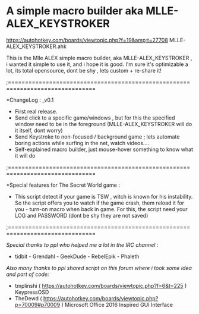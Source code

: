 # A simple macro builder aka MLLE-ALEX_KEYSTROKER
https://autohotkey.com/boards/viewtopic.php?f=19&amp;t=27708
MLLE-ALEX_KEYSTROKER.ahk

This is the Mlle ALEX simple macro builder, aka MLLE-ALEX_KEYSTROKER , i wanted it simple to use it, and i hope it is good.
I'm sure it's optimizable a lot, its total opensource, dont be shy , lets custom + re-share it!

;===============================================================================

*ChangeLog  : _v0.1	
- First real release.
- Send click to a specific game/windows , but for this the specified window need to be in the foreground (MLLE-ALEX_KEYSTROKER will do it itself, dont worry)
- Send Keystroke to non-focused / background game ; lets automate boring actions while surfing in the net, watch videos....
- Self-explained macro builder, just mouse-hover something to know what it will do

;===============================================================================

*Special features for The Secret World game :
- This script detect if your game is TSW , witch is known for his instability. So the script offers you to watch if the game crash, 
them reload it for you - turn-on macro when back in game.
For this, the script need your LOG and PASSWORD (dont be shy they are not saved)

;===============================================================================

*Special thanks to ppl who helped me a lot in the IRC channel :*
- tidbit  -  Grendahl - GeekDude - RebelEpik - Phaleth

*Also many thanks to ppl shared script on this forum where i took some idea and part of code:*
- tmplinshi ( https://autohotkey.com/boards/viewtopic.php?f=6&t=225 ) KeypressOSD
- TheDewd  ( https://autohotkey.com/boards/viewtopic.php?p=70009#p70009 ) Microsoft Office 2016 Inspired GUI Interface
